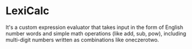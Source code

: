# LexiCalc
 It's a custom expression evaluator that takes input in the form of English number words and simple math operations (like add, sub, pow), including multi-digit numbers written as combinations like oneczerotwo.
